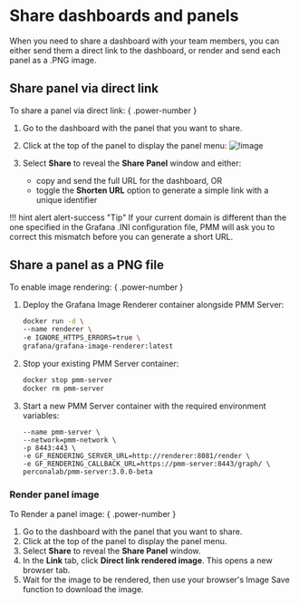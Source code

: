 # Share dashboards and panels

When you need to share a dashboard with your team members, you can either send them a direct link to the dashboard, or render and send each panel as a .PNG image.

## Share panel via direct link

To share a panel via direct link:
{ .power-number }

1. Go to the dashboard with the panel that you want to share.
2. Click at the top of the panel to display the panel menu: 
   ![!image](../_images/share_panel.png)

3. Select **Share** to reveal the **Share Panel** window and either:


    - copy and send the full URL for the dashboard, OR
    - toggle the **Shorten URL** option to generate a simple link with a unique identifier

!!! hint alert alert-success "Tip"
       If your current domain is different than the one specified in the Grafana .INI configuration file, PMM will ask you to correct this mismatch before you can generate a short URL.

## Share a panel as a PNG file

To enable image rendering:
{ .power-number }

1. Deploy the Grafana Image Renderer container alongside PMM Server:
   
    ```sh
    docker run -d \
    --name renderer \
    -e IGNORE_HTTPS_ERRORS=true \
    grafana/grafana-image-renderer:latest
    ```

2. Stop your existing PMM Server container:

    ```sh 
    docker stop pmm-server
    docker rm pmm-server
    ```

3. Start a new PMM Server container with the required environment variables:

    ```docker run -d \
    --name pmm-server \
    --network=pmm-network \
    -p 8443:443 \
    -e GF_RENDERING_SERVER_URL=http://renderer:8081/render \
    -e GF_RENDERING_CALLBACK_URL=https://pmm-server:8443/graph/ \
    perconalab/pmm-server:3.0.0-beta
    ```
### Render panel image

To Render a panel image:
{ .power-number }

1. Go to the dashboard with the panel that you want to share.
2. Click at the top of the panel to display the panel menu.
3. Select **Share** to reveal the **Share Panel** window.
4. In the **Link** tab, click **Direct link rendered image**. This opens a new browser tab.
5. Wait for the image to be rendered, then use your browser's Image Save function to download the image.    
